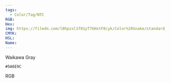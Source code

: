 ```yaml
---
tags:
  - Color/Tag/NTC
RGB:
Hex:
img: https://filedn.com/l0hpzxl1f01yT7GHxtF8cyk/Color%20Snake/standard_csv_to_svg/%23/5A6E9C.svg
CMYK:
HSL:
Name:
---
```

Waikawa Gray
```palette
#5A6E9C
```
RGB
